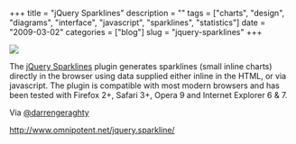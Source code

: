 +++
title = "jQuery Sparklines"
description = ""
tags = ["charts", "design", "diagrams", "interface", "javascript", "sparklines", "statistics"]
date = "2009-03-02"
categories = ["blog"]
slug = "jquery-sparklines"
+++



  <div class="notebook-screenshot"><a href="http://www.omnipotent.net/jquery.sparkline/"><img src="http://media.konigi.com/notebook/jquery-sparklines.jpg" class="notebook-image" /></a></div><p>The <a href="http://www.omnipotent.net/jquery.sparkline/">jQuery Sparklines</a> plugin generates sparklines (small inline charts) directly in the browser using data supplied either inline in the HTML, or via javascript. The plugin is compatible with most modern browsers and has been tested with Firefox 2+, Safari 3+, Opera 9 and Internet Explorer 6 &amp; 7.</p>
<p>Via <a href="http://twitter.com/darrengeraghty/status/1270704776">@darrengeraghty</a></p>
    
  <a href="http://www.omnipotent.net/jquery.sparkline/">http://www.omnipotent.net/jquery.sparkline/</a>
